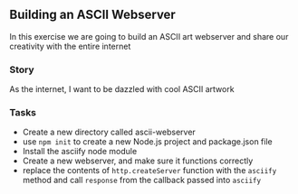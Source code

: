 ## Building an ASCII Webserver

In this exercise we are going to build an ASCII art webserver and share our creativity with the entire internet

### Story
As the internet, I want to be dazzled with cool ASCII artwork

### Tasks
- Create a new directory called ascii-webserver
- use ```npm init``` to create a new Node.js project and package.json file
- Install the asciify node module
- Create a new webserver, and make sure it functions correctly
- replace the contents of ```http.createServer``` function with the ```asciify``` method and call ```response``` from the callback passed into ```asciify```
